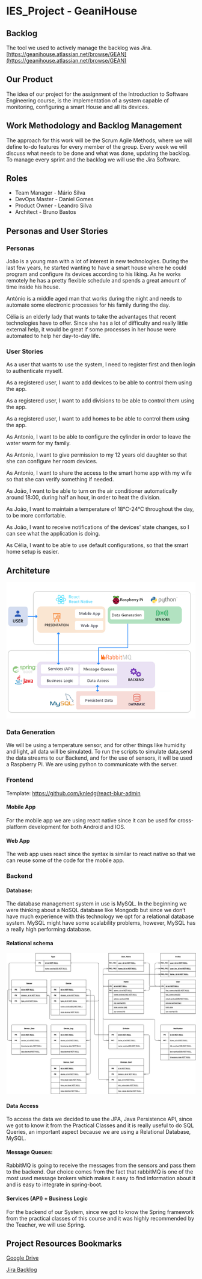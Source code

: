 # IES_Project - GeaniHouse

## Backlog

The tool we used to actively manage the backlog was Jira. [https://geanihouse.atlassian.net/browse/GEAN](https://geanihouse.atlassian.net/browse/GEAN)


## Our Product

The idea of our project for the assignment of the Introduction to Software Engineering course, is the implementation of a system capable of monitoring, configuring a smart House and all its devices.  

## Work  Methodology and Backlog Management

The approach for this work will be the Scrum Agile Methods, where we will define to-do features for every member of the group. Every week we will discuss what needs to be done  and what was done, updating the backlog. To manage every sprint and the backlog we will use the Jira Software.


## Roles

- Team Manager - Mário Silva
- DevOps Master - Daniel Gomes
- Product Owner - Leandro Silva
- Architect - Bruno Bastos



## Personas and  User Stories

### Personas

João is a young man with a lot of interest in new technologies. During the last few years, he  started  wanting to have a smart house where he could program and configure its devices according to his liking. As he works remotely he has a pretty flexible schedule and spends a great amount of time inside his house.

António is a middle aged man that works during the night and needs to automate some electronic processes for his family during the day.

Célia  is an elderly lady that wants to take the advantages that recent technologies have to offer. Since she has a lot of difficulty and really little external help, it would be great if some processes in her house were automated to help her day-to-day life. 



### User Stories

As a user that wants to use the system, I need to register first and then login to authenticate myself.

As a registered user, I want to add devices to be able to control them using the app.

As a registered user, I want to add divisions to be able to control them using the app.

As a registered user, I want to add homes to be able to control them using the app.

As Antonio, I want to be able to configure the cylinder in order to leave the water warm for my family.

As Antonio, I want to give permission to my 12 years old daughter so that she can configure her room devices.

As Antonio, I want to share the access to the smart home app with my wife so that she can verify something if needed.

As João, I want to be able to turn on the air conditioner automatically around 18:00, during half an hour, in order to heat the division.

As João, I want to maintain a temperature of 18°C-24°C throughout the day, to be more comfortable.

As João, I want to receive notifications of the devices' state changes, so I can see what the application is doing. 

As Célia, I want to be able to use default configurations, so that the smart home setup is easier.



## Architeture

![](./reports/architecture-diagram.png)

### Data Generation

We will be using a temperature sensor, and for other things like humidity and light, all data will be simulated. To run the scripts to simulate data,send the data streams to our Backend, and for the use of sensors, it will be used a Raspberry Pi. We are using python to communicate with the server. 

### Frontend

Template: https://github.com/knledg/react-blur-admin

#### Mobile App

For the mobile app we are using react native since it can be used for cross-platform development for both Android and IOS. 

#### Web App

The web app uses react since the syntax is similar to react native so that we can reuse some of the code for the mobile app.

### Backend

#### Database:

The database management system in use is MySQL. In the beginning we were thinking about a NoSQL database like Mongodb but since we don’t have much experience with this technology we opt for a relational database system. MySQL might have some scalability problems, however, MySQL has a really high performing database.

#### Relational schema

![](./reports/RelationalSchema.jpg)

#### Data Access
To access the data we decided to use the JPA, Java Persistence API, since we got to know it from the Practical Classes and it is  really useful to do SQL Queries, an important aspect because we are using a Relational Database, MySQL.

#### Message Queues:

RabbitMQ is going to receive the messages from the sensors and pass them to the backend. Our choice comes from the fact that rabbitMQ is one of the most used message brokers which makes it easy to find information about it and is easy to integrate in spring-boot.

#### Services (API) + Business Logic

For the backend of our System, since we got to know the Spring framework from the practical classes of this course and it was highly recommended by the Teacher, we will use Spring.

## Project Resources Bookmarks

[Google Drive ](https://drive.google.com/drive/folders/1Nwdul_tBhj4nKEn1nzR1FGi_7EghT7Ay?usp=sharing )

[Jira Backlog](https://geanihouse.atlassian.net/browse/GEAN)

